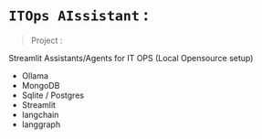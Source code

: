 # `ITOps AIssistant` : 

> Project :

Streamlit Assistants/Agents for IT OPS (Local Opensource setup)

- Ollama
- MongoDB
- Sqlite / Postgres
- Streamlit
- langchain
- langgraph
